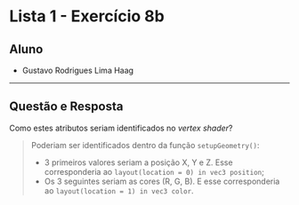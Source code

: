 # Lista 1 - Exercício 8b

## Aluno
- Gustavo Rodrigues Lima Haag  

---

## Questão e Resposta

Como estes atributos seriam identificados no _vertex shader_?

> Poderiam ser identificados dentro da função `setupGeometry()`:  
> - 3 primeiros valores seriam a posição X, Y e Z. Esse corresponderia ao `layout(location = 0) in vec3 position`;  
> - Os 3 seguintes seriam as cores (R, G, B). E esse corresponderia ao `layout(location = 1) in vec3 color`.